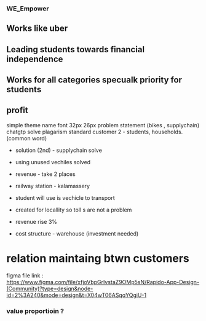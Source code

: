 ### WE_Empower
## Works like uber
## Leading students towards financial independence
## Works for all categories specualk priority for students
## profit 


simple theme name
font 32px 26px
problem statement (bikes , supplychain)
chatgtp solve plagarism
standard 
customer 2 - students, households. (common word)

* solution (2nd) - supplychain solve 

* using unused vechiles solved



* revenue - take 2 places
* railway station - kalamassery 
* student will use is vechicle to transport
* created for locallity so toll s are not a problem
* revenue rise 3%
* cost structure - warehouse (investment needed)

# relation maintaing btwn customers

figma file link : https://www.figma.com/file/xfjoVbpGrIvstaZ9OMp5sN/Rapido-App-Design-(Community)?type=design&node-id=2%3A240&mode=design&t=X04wT06ASqqYQgiU-1
### value proportioin ?
